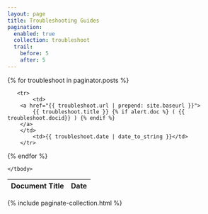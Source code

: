 ```yaml
---
layout: page
title: Troubleshooting Guides 
pagination: 
  enabled: true
  collection: troubleshoot
  trail: 
    before: 5
    after: 5
---
```


<table class="uk-table uk-table-responsive">
    <thead>
        <tr>
            <th>Document Title</th>
            <th>Date</th>
        </tr>
    </thead>
    <tbody>

{% for troubleshoot in paginator.posts %}

       <tr>
            <td>
		<a href="{{ troubleshoot.url | prepend: site.baseurl }}"> 
		    {{ troubleshoot.title }} {% if alert.doc %} ( {{ troubleshoot.docid}} ) {% endif %}
		</a>
	    </td>
            <td>{{ troubleshoot.date | date_to_string }}</td>
        </tr>

{% endfor %}

    </tbody>
</table>

{% include paginate-collection.html %}
